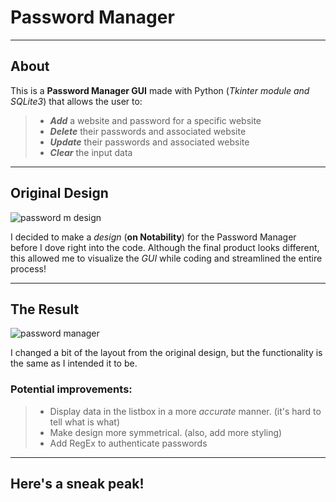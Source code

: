# Password Manager

---

## **About**

This is a **Password Manager GUI** made with Python (_Tkinter module and SQLite3_) that allows the user to:

> - _**Add**_ a website and password for a specific website
> - _**Delete**_ their passwords and associated website
> - _**Update**_ their passwords and associated website
> - _**Clear**_ the input data

---

## **Original Design**

![password m design](https://user-images.githubusercontent.com/57025422/108607809-808da100-7377-11eb-9a1a-e74770e46f16.PNG)

I decided to make a _design_ (**on Notability**) for the Password Manager before I dove right into the code. Although the final product looks different, this allowed me to visualize the _GUI_ while coding and streamlined the entire process!

---

## **The Result**

![password manager](https://user-images.githubusercontent.com/57025422/108784152-95a73300-7523-11eb-9365-b99c87d8275a.PNG)

I changed a bit of the layout from the original design, but the functionality is the same as I intended it to be.

### **Potential improvements:**

> - Display data in the listbox in a more _accurate_ manner. (it's hard to tell what is what)
> - Make design more symmetrical. (also, add more styling)
> - Add RegEx to authenticate passwords

---

## **Here's a sneak peak!**
